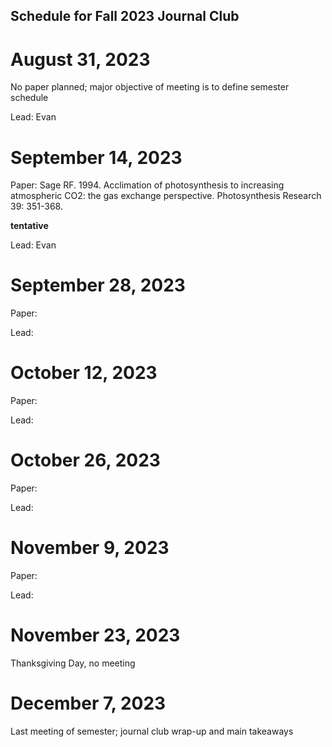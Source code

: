 ## Schedule for Fall 2023 Journal Club

# August 31, 2023
No paper planned; major objective of meeting is to define semester schedule

Lead: Evan

# September 14, 2023
Paper: Sage RF. 1994. Acclimation of photosynthesis to increasing atmospheric CO2: the gas exchange perspective. Photosynthesis Research 39: 351-368.

**tentative**

Lead: Evan

# September 28, 2023
Paper:

Lead: 

# October 12, 2023
Paper:

Lead: 

# October 26, 2023
Paper:

Lead: 

# November 9, 2023
Paper:

Lead: 

# November 23, 2023
Thanksgiving Day, no meeting

# December 7, 2023
Last meeting of semester; journal club wrap-up and main takeaways
